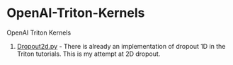 # OpenAI-Triton-Kernels
OpenAI Triton Kernels

1. [Dropout2d.py](https://github.com/sandeepkumar-skb/openai-triton-kernels/blob/main/dropout_2d.py) - There is already an implementation of dropout 1D in the Triton tutorials. This is my attempt at 2D dropout.
